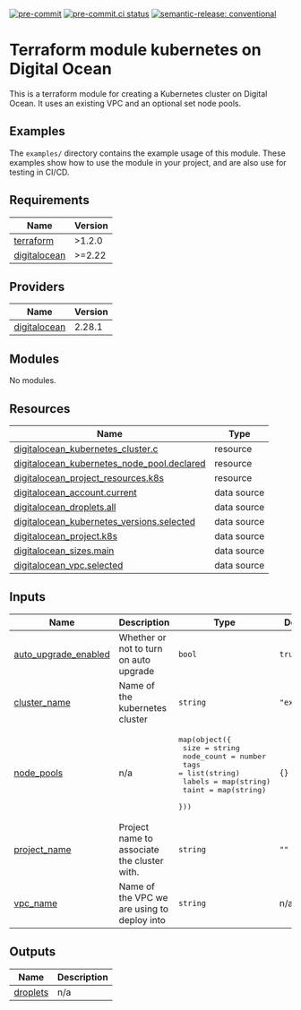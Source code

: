 [![pre-commit](https://img.shields.io/badge/pre--commit-enabled-brightgreen?logo=pre-commit&logoColor=white)](https://github.com/pre-commit/pre-commit) [![pre-commit.ci status](https://results.pre-commit.ci/badge/github/brucellino/tfmod-template/main.svg)](https://results.pre-commit.ci/latest/github/brucellino/terraform-digitalocean-kubernetes/main) [![semantic-release: conventional](https://img.shields.io/badge/semantic--release-conventional-e10079?logo=semantic-release)](https://github.com/semantic-release/semantic-release)

# Terraform module kubernetes on Digital Ocean

This is a terraform module for creating a Kubernetes cluster on Digital Ocean.
It uses an existing VPC and an optional set node pools.

## Examples

The `examples/` directory contains the example usage of this module.
These examples show how to use the module in your project, and are also use for testing in CI/CD.

<!-- BEGIN_TF_DOCS -->
## Requirements

| Name | Version |
|------|---------|
| <a name="requirement_terraform"></a> [terraform](#requirement\_terraform) | >1.2.0 |
| <a name="requirement_digitalocean"></a> [digitalocean](#requirement\_digitalocean) | >=2.22 |

## Providers

| Name | Version |
|------|---------|
| <a name="provider_digitalocean"></a> [digitalocean](#provider\_digitalocean) | 2.28.1 |

## Modules

No modules.

## Resources

| Name | Type |
|------|------|
| [digitalocean_kubernetes_cluster.c](https://registry.terraform.io/providers/digitalocean/digitalocean/latest/docs/resources/kubernetes_cluster) | resource |
| [digitalocean_kubernetes_node_pool.declared](https://registry.terraform.io/providers/digitalocean/digitalocean/latest/docs/resources/kubernetes_node_pool) | resource |
| [digitalocean_project_resources.k8s](https://registry.terraform.io/providers/digitalocean/digitalocean/latest/docs/resources/project_resources) | resource |
| [digitalocean_account.current](https://registry.terraform.io/providers/digitalocean/digitalocean/latest/docs/data-sources/account) | data source |
| [digitalocean_droplets.all](https://registry.terraform.io/providers/digitalocean/digitalocean/latest/docs/data-sources/droplets) | data source |
| [digitalocean_kubernetes_versions.selected](https://registry.terraform.io/providers/digitalocean/digitalocean/latest/docs/data-sources/kubernetes_versions) | data source |
| [digitalocean_project.k8s](https://registry.terraform.io/providers/digitalocean/digitalocean/latest/docs/data-sources/project) | data source |
| [digitalocean_sizes.main](https://registry.terraform.io/providers/digitalocean/digitalocean/latest/docs/data-sources/sizes) | data source |
| [digitalocean_vpc.selected](https://registry.terraform.io/providers/digitalocean/digitalocean/latest/docs/data-sources/vpc) | data source |

## Inputs

| Name | Description | Type | Default | Required |
|------|-------------|------|---------|:--------:|
| <a name="input_auto_upgrade_enabled"></a> [auto\_upgrade\_enabled](#input\_auto\_upgrade\_enabled) | Whether or not to turn on auto upgrade | `bool` | `true` | no |
| <a name="input_cluster_name"></a> [cluster\_name](#input\_cluster\_name) | Name of the kubernetes cluster | `string` | `"example"` | no |
| <a name="input_node_pools"></a> [node\_pools](#input\_node\_pools) | n/a | <pre>map(object({<br>    size       = string<br>    node_count = number<br>    tags       = list(string)<br>    labels     = map(string)<br>    taint      = map(string)<br>  }))</pre> | `{}` | no |
| <a name="input_project_name"></a> [project\_name](#input\_project\_name) | Project name to associate the cluster with. | `string` | `""` | no |
| <a name="input_vpc_name"></a> [vpc\_name](#input\_vpc\_name) | Name of the VPC we are using to deploy into | `string` | n/a | yes |

## Outputs

| Name | Description |
|------|-------------|
| <a name="output_droplets"></a> [droplets](#output\_droplets) | n/a |
<!-- END_TF_DOCS -->

